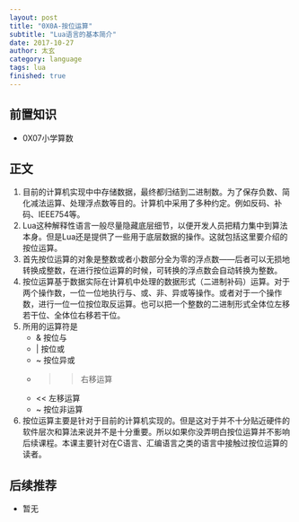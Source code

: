 ```yaml
---
layout: post
title: "0X0A-按位运算"
subtitle: "Lua语言的基本简介"
date: 2017-10-27
author: 太玄
category: language
tags: lua
finished: true
---
```

## 前置知识
* 0X07小学算数

## 正文
1. 目前的计算机实现中中存储数据，最终都归结到二进制数。为了保存负数、简化减法运算、处理浮点数等目的。计算机中采用了多种约定。例如反码、补码、IEEE754等。
2. Lua这种解释性语言一般尽量隐藏底层细节，以便开发人员把精力集中到算法本身。但是Lua还是提供了一些用于底层数据的操作。这就包括这里要介绍的按位运算。
3. 首先按位运算的对象是整数或者小数部分全为零的浮点数——后者可以无损地转换成整数，在进行按位运算的时候，可转换的浮点数会自动转换为整数。
4. 按位运算基于数据实际在计算机中处理的数据形式（二进制补码）运算。对于两个操作数，一位一位地执行与、或、非、异或等操作。或者对于一个操作数，进行一位一位按位取反运算。也可以把一个整数的二进制形式全体位左移若干位、全体位右移若干位。
5. 所用的运算符是
    * & 按位与
    * | 按位或
    * ~ 按位异或
    * >> 右移运算
    * << 左移运算
    * ~ 按位非运算
6. 按位运算主要是针对于目前的计算机实现的。但是这对于并不十分贴近硬件的软件层次和算法来说并不是十分重要。所以如果你没弄明白按位运算并不影响后续课程。本课主要针对在C语言、汇编语言之类的语言中接触过按位运算的读者。

## 后续推荐
* 暂无
